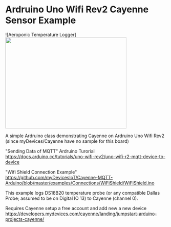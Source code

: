 # Ardruino Uno Wifi Rev2 Cayenne Sensor Example

![Aeroponic Temperature Logger]<img src="https://github.com/GregariousEngineering/UnoWifiRev2CayenneSensor/blob/master/images/AeroTempMon.jpeg" width="378" height="284">

A simple Ardruino class demonstrating Cayenne on Ardruino Uno Wifi Rev2 (since myDevices/Cayenne have no sample for this board)

"Sending Data of MQTT" Ardruino Turorial
https://docs.arduino.cc/tutorials/uno-wifi-rev2/uno-wifi-r2-mqtt-device-to-device

"Wifi Shield Connection Example"
https://github.com/myDevicesIoT/Cayenne-MQTT-Arduino/blob/master/examples/Connections/WiFiShield/WiFiShield.ino

This example logs DS18B20 temperature probe (or any compatible Dallas Probe; assumed to be on Digital IO 13) to Cayenne (channel 0).

Requires Cayenne setup a free account and add new a new device https://developers.mydevices.com/cayenne/landing/jumpstart-arduino-projects-cayenne/
